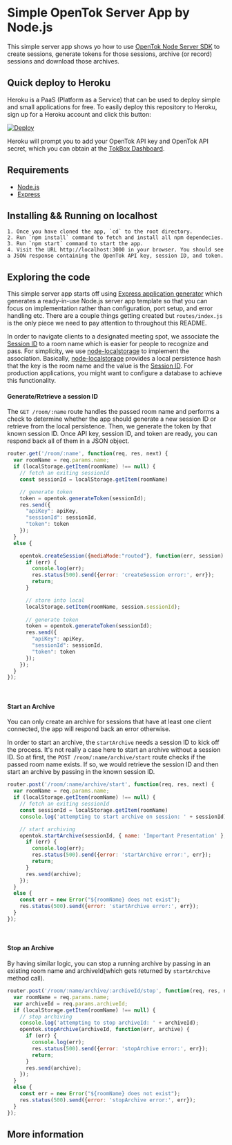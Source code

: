# Simple OpenTok Server App by Node.js

This simple server app shows yo how to use [OpenTok Node Server SDK](https://tokbox.com/developer/sdks/node/) to create sessions, generate tokens for those sessions, archive (or record) sessions and download those archives.

## Quick deploy to Heroku

Heroku is a PaaS (Platform as a Service) that can be used to deploy simple and small applications for free. To easily deploy this repository to Heroku, sign up for a Heroku account and click this button:

<a href="https://heroku.com/deploy?template=https://github.com/opentok/learning-opentok-node/tree/update-rest-endpoints" target="_blank">
<img src="https://www.herokucdn.com/deploy/button.png" alt="Deploy">
</a>

Heroku will prompt you to add your OpenTok API key and OpenTok API secret, which you can
obtain at the [TokBox Dashboard](https://dashboard.tokbox.com/keys).

## Requirements

- [Node.js](https://nodejs.org/)
- [Express](https://expressjs.com/)

## Installing && Running on localhost

    1. Once you have cloned the app, `cd` to the root directory.
    2. Run `npm install` command to fetch and install all npm dependecies.
    3. Run `npm start` command to start the app.
    4. Visit the URL http://localhost:3000 in your browser. You should see a JSON response containing the OpenTok API key, session ID, and token.

## Exploring the code 

This simple server app starts off using [Express application generator](https://expressjs.com/en/starter/generator.html) which generates a ready-in-use Node.js server app template so that you can focus on implementation rather than configuration, port setup, and error handling etc. There are a couple things getting created but `routes/index.js` is the only piece we need to pay attention to throughout this README.

In order to navigate clients to a designated meeting spot, we associate the [Session ID](https://tokbox.com/developer/guides/basics/#sessions) to a room name which is easier for people to recognize and pass. For simplicity, we use [node-localstorage](https://www.npmjs.com/package/node-localstorage) to implement the association. Basically, [node-localstorage](https://www.npmjs.com/package/node-localstorage) provides a local persistence hash that the key is the room name and the value is the [Session ID](https://tokbox.com/developer/guides/basics/#sessions). For production applications, you might want to configure a database to achieve this functionality.
<br>

#### Generate/Retrieve a session ID

The `GET /room/:name` route handles the passed room name and performs a check to determine whether the app should generate a new session ID or retrieve from the local persistence. Then, we generate the token by that known session ID. Once API key, session ID, and token are ready, you can respond back all of them in a JSON object.

```javascript
router.get('/room/:name', function(req, res, next) {
  var roomName = req.params.name;
  if (localStorage.getItem(roomName) !== null) {
    // fetch an exiting sessionId
    const sessionId = localStorage.getItem(roomName)

    // generate token
    token = opentok.generateToken(sessionId);
    res.send({
      "apiKey": apiKey,
      "sessionId": sessionId,
      "token": token
    });
  }
  else {

    opentok.createSession({mediaMode:"routed"}, function(err, session) {
      if (err) {
        console.log(err);
        res.status(500).send({error: 'createSession error:', err});
        return;
      }

      // store into local
      localStorage.setItem(roomName, session.sessionId);
      
      // generate token
      token = opentok.generateToken(sessionId);
      res.send({
        "apiKey": apiKey,
        "sessionId": sessionId,
        "token": token
      });
    });
  }
});
```
<br>

#### Start an Archive

You can only create an archive for sessions that have at least one client connected, the app will respond back an error otherwise. 

In order to start an archive, the `startArchive` needs a session ID to kick off the process. It's not really a case here to start an archive without a session ID. So at first, the `POST /room/:name/archive/start` route checks if the passed room name exists. If so, we would retrieve the session ID and then start an archive by passing in the known session ID.

```javascript
router.post('/room/:name/archive/start', function(req, res, next) {
  var roomName = req.params.name;
  if (localStorage.getItem(roomName) !== null) {
    // fetch an exiting sessionId
    const sessionId = localStorage.getItem(roomName)
    console.log('attempting to start archive on session: ' + sessionId);

    // start archiving
    opentok.startArchive(sessionId, { name: 'Important Presentation' }, function(err, archive) {
      if (err) {
        console.log(err);
        res.status(500).send({error: 'startArchive error:', err});
        return;
      }
      res.send(archive);
    });
  }
  else {
    const err = new Error("${roomName} does not exist");
    res.status(500).send({error: 'startArchive error:', err});
  }
});
```
<br>

#### Stop an Archive

By having similar logic, you can stop a running archive by passing in an existing room name and archiveId(which gets returned by `startArchive` method call).

```javascript
router.post('/room/:name/archive/:archiveId/stop', function(req, res, next) {
  var roomName = req.params.name;
  var archiveId = req.params.archiveId;
  if (localStorage.getItem(roomName) !== null) {
    // stop archiving
    console.log('attempting to stop archiveId: ' + archiveId);
    opentok.stopArchive(archiveId, function(err, archive) {
      if (err) {
        console.log(err);
        res.status(500).send({error: 'stopArchive error:', err});
        return;
      }
      res.send(archive);
    });
  }
  else {
    const err = new Error("${roomName} does not exist");
    res.status(500).send({error: 'stopArchive error:', err});
  }
});
```

## More information
